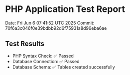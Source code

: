# PHP Application Test Report
Date: Fri Jun  6 07:41:52 UTC 2025
Commit: 70f6a3c046f0e39bdbb92d6f75931a8d96eba6ae

## Test Results
- PHP Syntax Check: ✅ Passed
- Database Connection: ✅ Passed
- Database Schema: ✅ Tables created successfully
